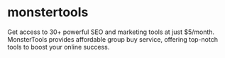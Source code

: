 # monstertools
Get access to 30+ powerful SEO and marketing tools at just $5/month. MonsterTools provides affordable group buy service, offering top-notch tools to boost your online success.
